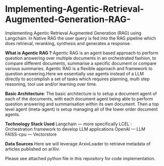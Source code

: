 # Implementing-Agentic-Retrieval-Augmented-Generation-RAG-
Implementing Agentic Retrieval Augmented Generation (RAG) using Langchain:
In Native RAG the user query is fed into the RAG pipeline which does retrieval, reranking, synthesis and generates a response.

**What is Agentic RAG ?**
Agentic RAG is an agent based approach to perform question answering over multiple documents in an orchestrated fashion, to compare different documents, summarise a specific document or compare various summaries. Agentic RAG is a flexible approach and framework to question answering.Here we essentially use agents instead of a LLM directly to accomplish a set of tasks which requires planning, multi step reasoning, tool use and/or learning over time.

**Basic Architecture**:
The basic architecture is to setup a document agent of each of the documents, with each document agent being able to perform question answering and summarisation within its own document.
Then a top level agent (meta-agent) is setup managing all of the lower order document agents.

**Technology Stack Used**
Langchain — more specifically LCEL : Orchestration framework to develop LLM applications
OpenAI — LLM
FAISS-cpu — Vectorstore

**Data Sources**
Here we will leverage ArxivLoader to retrieve metadata of articles published on arXiv.

Please see attached python file in this repository for code implementation.
